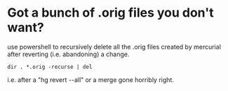 # Got a bunch of .orig files you don't want?

use powershell to recursively delete all the .orig files created by mercurial after reverting (i.e. abandoning) a change.

    dir . *.orig -recurse | del

i.e. after a "hg revert --all" or a merge gone horribly right.


